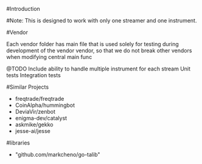 #Introduction


#Note: This is designed to work with only one streamer and one instrument. 

#Vendor

Each vendor folder has main file that is used solely for testing during development of the vendor vendor, so that we do not break other vendors when modifying central main func

@TODO
Include ability to handle multiple instrument for each stream
Unit tests
Integration tests


#Similar Projects
- freqtrade/freqtrade
- CoinAlpha/hummingbot
- DeviaVir/zenbot
- enigma-dev/catalyst
- askmike/gekko
- jesse-ai/jesse

#libraries
- "github.com/markcheno/go-talib"